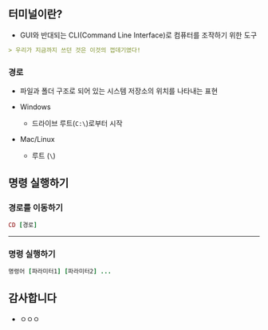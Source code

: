 ## 터미널이란?

- GUI와 반대되는 CLI(Command Line Interface)로 컴퓨터를 조작하기 위한 도구

```markdown
> 우리가 지금까지 쓰던 것은 이것의 껍데기였다!
```

### 경로

- 파일과 폴더 구조로 되어 있는 시스템 저장소의 위치를 나타내는 표현

- Windows
	- 드라이브 루트(`C:\`)로부터 시작
- Mac/Linux
	- 루트 (`\`)

## 명령 실행하기

### 경로를 이동하기

```ruby
CD [경로]
```

***

### 명령 실행하기

```ruby
명령어 [파라미터1] [파라미터2] ...
```

## 감사합니다

- ㅇㅇㅇ